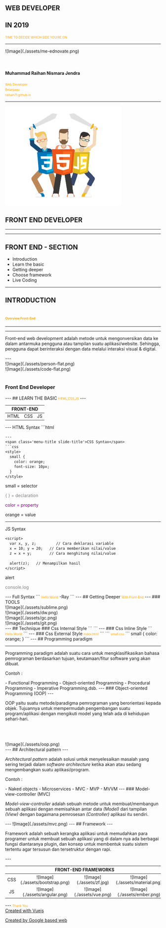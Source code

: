 <h2 class="orange-text">WEB DEVELOPER</h2>
<h2 class="orange-text">IN 2019</h2>
<small class="text-muted">TIME TO DECIDE WHICH SIDE YOU'RE ON</small>

<!-- ### A GitPitch Presentation Template -->

---
<div class="left">
![Image](./assets/me-ednovate.png)
</div>
<div class="right">
<br />
<br />
<h4 class="text-info">Muhammad Raihan Nismara Jendra</h4>
<small class="text-muted"><i class="fa fa-smile-o"></i> Web Developer</small><br />
<small class="text-muted"><i class="fa fa-building-o"></i> Belanjaqu</small><br />
<small class="text-muted"><i class="fa fa-globe"></i> raihan71.github.io</small>
</div>

---
![Image](./assets/great-frontend.png)

## FRONT END DEVELOPER

---
<!-- .slide: data-background-image="./assets/roadmap-fe.png" data-background-color="#fff" data-background-size="auto 95%" data-background-position="center" data-background-repeat=" " data-background-transition="none" -->

---
## FRONT END - SECTION

- Introduction  <!-- .element: class="fragment" -->
- Learn the basic  <!-- .element: class="fragment" -->
- Getting deeper  <!-- .element: class="fragment" -->
- Choose framework  <!-- .element: class="fragment" -->
- Live Coding  <!-- .element: class="fragment" -->

---
## INTRODUCTION
<small>Overview Front-End</small> <!-- .element: class="fragment" -->
---

<!-- .slide: data-background-image="./assets/fb.jpg" data-background="#3d5d9a" data-background-size="auto 95%" data-background-position="center" data-background-repeat=" " data-background-transition="none" --> <!-- .element: class="fragment" -->

---

<!-- .slide: data-background-image="./assets/ig.jpg" data-background="#ab368e" data-background-size="auto 95%" data-background-position="center" data-background-repeat=" " data-background-transition="none" --> <!-- .element: class="fragment" -->

---
<p class="text-justify">Front-end web development adalah metode untuk mengonversikan data ke dalam antarmuka pengguna atau tampilan suatu aplikasi/website. Sehingga, pengguna dapat berinteraksi dengan data melalui interaksi visual & digital.</p>
---
<div class="left">
![Image](./assets/person-flat.png)
</div>
<div class="right">
![Image](./assets/code-flat.png)
</div>
<br />
<h3>Front End Developer</h3><!-- .element: class="fragment" -->
---
## LEARN THE BASIC
<small>HTML,CSS,JS</small> <!-- .element: class="fragment" -->
---
  <table class="table table-bordered table-hover table-striped bg-info">
    <thead>
      <tr>
        <th colspan="3" align="center">FRONT-END</th>
      </tr>
    </thead>
    <tbody>
      <tr>
        <td align="center">HTML</td>
        <td align="center">CSS</td>
        <td align="center">JS</td>
      </tr>
    </tbody>
  </table>
---
<span class='menu-title slide-title'>HTML Syntax</span>
```html
<!DOCTYPE html>
<html>
<head>
  <title>Web Developer</title>
</head>
<body>

</body>
</html>

```
---
<span class='menu-title slide-title'>CSS Syntax</span>
```css
<style>
  small {
    color: orange;
    font-size: 10px;
  }
</style>
```

<div class="left text-info">
<p>small = selector</p> <!-- .element: class="fragment" -->
</div>
<div class="right" style="color:grey">
<p>{ } = declaration</p> <!-- .element: class="fragment" -->
</div>
<div class="left" style="color:purple">
<p>color = property</p> <!-- .element: class="fragment" -->
</div>
<div class="right text-danger">
<p>orange = value</p> <!-- .element: class="fragment" -->
</div>

---
<span class='menu-title slide-title'>JS Syntax</span>
```
<script>
  var x, y, z;         // Cara deklarasi variable
  x = 10; y = 20;   // Cara memberikan nilai/value
  z = x + y;        // Cara menghitung nilai/value

  alert(z);   // Menampilkan hasil
</script>

```
<div class="left text-info">
<p>alert</p> <!-- .element: class="fragment" -->
</div>
<div class="right" style="color:grey">
<p>console.log</p> <!-- .element: class="fragment" -->
</div>
---
<span class='menu-title slide-title'>Full Syntax</span>
```
<!DOCTYPE html>
<html>
<head>
  <title>Web Developer</title>
  <style>
    small {
      color: orange;
      font-size: 10px;
    }
  </style>
</head>
<body>
  <small>Hello World</small> -Ray

  <script>
    var x, y;         // Cara deklarasi variable
    x = 10; y = 20;   // Cara memberikan nilai/value
    z = x + y;        // Cara menghitung nilai/value

    alert(z);         // Menampilkan hasil
  </script>
</body>
</html>
```
---
## Getting Deeper
<small>With Front-End</small> <!-- .element: class="fragment" -->
---
### TOOLS
<div class="left">
  ![Image](./assets/sublime.png)
</div>
<div class="right">
  ![Image](./assets/dw.png)
</div>
<div class="left">
  ![Image](./assets/gc.png)
</div>
<div class="right">
  ![Image](./assets/git.png)
</div>
---
## Technique
### Css Internal Style
```
<!DOCTYPE html>
<html>
<head>
  <title>Technique Css</title>
  <style>
    small {
      color: orange;
    }
  </style>
</head>
<body>

</body>
</html>
```
---
### Css Inline Style
```
<body>
  <small style="color: orange;">Hello World</small>
</body>
```
---
### Css External Style
<small>index.html</small>
```
<!DOCTYPE html>
<html>
<head>
  <title>Technique Css</title>
  <link rel="stylesheet" type="text/css" href="small.css">
</head>
```
<small>small.css</small>
```
small {
    color: orange;
}
```
---
## Programming paradigm

---
<p class="text-justify">Programming paradigm adalah suatu cara untuk mengklasifikasikan bahasa pemrograman berdasarkan tujuan, keutamaan/fitur software yang akan dibuat.</p>
  <p>Contoh :</p> <!-- .element: class="fragment" -->
- Functional Programming<!-- .element: class="fragment" -->
- Object-oriented Programming<!-- .element: class="fragment" -->
- Procedural Programming<!-- .element: class="fragment" -->
- Imperative Programming,dsb.<!-- .element: class="fragment" -->
---
### Object-oriented Programming (OOP)
---
<div class="left">
<p class="text-justify">OOP yaitu suatu metode/paradigma pemrograman yang berorientasi kepada objek. Tujuannya untuk mempermudah pengembangan suatu program/aplikasi dengan mengikuti model yang telah ada di kehidupan sehari-hari.</p>
</div>
<br />
<br />
<br />
<div class="right">
  ![Image](./assets/oop.png)<!-- .element: class="fragment" -->
</div>
---
## Architectural pattern
---
<p class="text-justify">
  <i>Architectural pattern</i> adalah solusi untuk menyelesaikan masalah yang sering terjadi dalam <i>software architecture</i> ketika akan atau sedang mengembangkan suatu aplikasi/program.
</p>
<p>Contoh :</p> <!-- .element: class="fragment" -->
- Naked objects <!-- .element: class="fragment" -->
- Microservices <!-- .element: class="fragment" -->
- MVC <!-- .element: class="fragment" -->
- MVP <!-- .element: class="fragment" -->
- MVVM <!-- .element: class="fragment" -->
---
### Model-view-controller (MVC)
<p><i>Model-view-controller</i> adalah sebuah metode untuk membuat/membangun sebuah aplikasi dengan memisahkan antar data <i>(Model)</i> dari tampilan <i>(View)</i> dengan bagaimana pemrosesan <i>(Controller)</i> aplikasi itu sendiri.</p> <!-- .element: class="fragment" -->
---
![Image](./assets/mvc.png)
---
## Framework
---
<p class="text-justify">Framework adalah sebuah kerangka aplikasi untuk memudahkan para programer untuk membuat sebuah aplikasi yang di dalam nya ada berbagai fungsi diantaranya plugin, dan konsep untuk membentuk suatu sistem tertentu agar tersusun dan tersetruktur dengan rapi.</p>
---
<table class="table  table-bordered table-hover">
  <thead>
    <tr>
      <th class="bg-primary" align="center" colspan="4">FRONT-END FRAMEWORKS</th>
    </tr>
    <tbody>
      <tr>
        <td class="bg-info" align="center">CSS</td>
        <td align="center">![Image](./assets/bootstrap.png)</td>
        <td align="center">![Image](./assets/zf.jpg)</td>
        <td align="center">![Image](./assets/material.png)</td>
      </tr>
      <tr>
        <td class="bg-info" align="center">JS</td>
        <td align="center">![Image](./assets/angular.png)</td>
        <td align="center">![Image](./assets/vue.png)</td>
        <td align="center">![Image](./assets/ember.png)</td>
      </tr>
    </tbody>
  </thead>
</table>
---
<small>Thank You</small><br />
<a href="https://madewithvuejs.com/games" target="_new"> Created with Vuejs</a>
<p>
  <a href="https://experiments.withgoogle.com/collection/chrome" target="_new"> Created by Google based web</a>
</p>